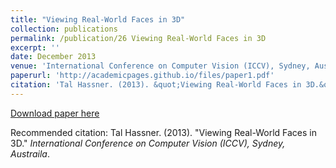 ```yaml
---
title: "Viewing Real-World Faces in 3D"
collection: publications
permalink: /publication/26 Viewing Real-World Faces in 3D
excerpt: ''
date: December 2013
venue: 'International Conference on Computer Vision (ICCV), Sydney, Austraila'
paperurl: 'http://academicpages.github.io/files/paper1.pdf'
citation: 'Tal Hassner. (2013). &quot;Viewing Real-World Faces in 3D.&quot; <i>International Conference on Computer Vision (ICCV), Sydney, Austraila</i>.'
---
```


[Download paper here](http://academicpages.github.io/files/paper1.pdf)

Recommended citation: Tal Hassner. (2013). "Viewing Real-World Faces in 3D." <i>International Conference on Computer Vision (ICCV), Sydney, Austraila</i>.
